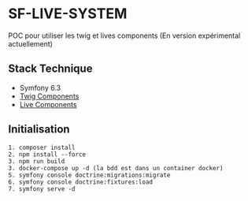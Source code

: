 # SF-LIVE-SYSTEM

POC pour utiliser les twig et lives components (En version expérimental actuellement)

## Stack Technique
* Symfony 6.3
* [Twig Components](https://symfony.com/bundles/ux-twig-component/current/index.html)
* [Live Components](https://symfony.com/bundles/ux-live-component/current/index.html)


## Initialisation

```
1. composer install
2. npm install --force
3. npm run build
3. docker-compose up -d (la bdd est dans un container docker)
5. symfony console doctrine:migrations:migrate
6. symfony console doctrine:fixtures:load
7. symfony serve -d
```